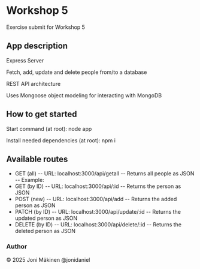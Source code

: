 # Workshop 5

Exercise submit for Workshop 5

## App description

Express Server

Fetch, add, update and delete people from/to a database

REST API architecture

Uses Mongoose object modeling for interacting with MongoDB

## How to get started

Start command (at root): node app

Install needed dependencies (at root): npm i

## Available routes

- GET (all)
  -- URL: localhost:3000/api/getall
  -- Returns all people as JSON
  -- Example:
- GET (by ID)
  -- URL: localhost:3000/api/:id
  -- Returns the person as JSON
- POST (new)
  -- URL: localhost:3000/api/add
  -- Returns the added person as JSON
- PATCH (by ID)
  -- URL: localhost:3000/api/update/:id
  -- Returns the updated person as JSON
- DELETE (by ID)
  -- URL: localhost:3000/api/delete/:id
  -- Returns the deleted person as JSON

### Author

© 2025 Joni Mäkinen
@jonidaniel
